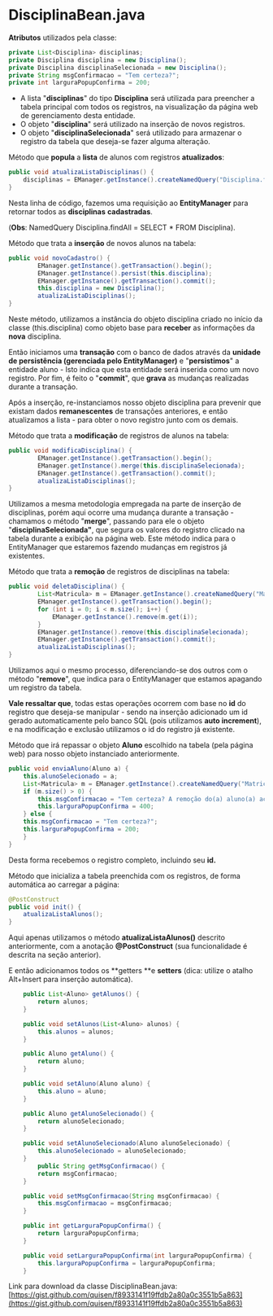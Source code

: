 # Disciplina**Bean.java**

**Atributos** utilizados pela classe:

```java
private List<Disciplina> disciplinas;
private Disciplina disciplina = new Disciplina();
private Disciplina disciplinaSelecionada = new Disciplina();
private String msgConfirmacao = "Tem certeza?";
private int larguraPopupConfirma = 200;
```

* A lista "**disciplinas**" do tipo **Disciplina** será utilizada para preencher a tabela principal com todos os registros, na visualização da página web de gerenciamento desta entidade.
* O objeto "**disciplina**" será utilizado na inserção de novos registros.
* O objeto "**disciplinaSelecionada**" será utilizado para armazenar o registro da tabela que deseja-se fazer alguma alteração.

Método que **popula** a **lista** de alunos com registros **atualizados**:

```java
public void atualizaListaDisciplinas() {
    disciplinas = EManager.getInstance().createNamedQuery("Disciplina.findAll").getResultList();
}
```

Nesta linha de código, fazemos uma requisição ao **EntityManager** para retornar todos as **disciplinas** **cadastradas**.

\(**Obs**: NamedQuery Disciplina.findAll = SELECT \* FROM Disciplina\).

Método que trata a **inserção** de novos alunos na tabela:

```java
public void novoCadastro() {
        EManager.getInstance().getTransaction().begin();
        EManager.getInstance().persist(this.disciplina);
        EManager.getInstance().getTransaction().commit();
        this.disciplina = new Disciplina();
        atualizaListaDisciplinas();
}
```

Neste método, utilizamos a instância do objeto disciplina criado no início da classe \(this.disciplina\) como objeto base para **receber** as informações da **nova** disciplina.

Então iniciamos uma **transação** com o banco de dados através da **unidade de persistência \(gerenciada pelo EntityManager\)** e "**persistimos**" a entidade aluno - Isto indica que esta entidade será inserida como um novo registro. Por fim, é feito o "**commit**", que **grava** as mudanças realizadas durante a transação.

Após a inserção, re-instanciamos nosso objeto disciplina para prevenir que existam dados **remanescentes** de transações anteriores, e então atualizamos a lista - para obter o novo registro junto com os demais.

Método que trata a **modificação** de registros de alunos na tabela:

```java
public void modificaDisciplina() {
        EManager.getInstance().getTransaction().begin();
        EManager.getInstance().merge(this.disciplinaSelecionada);
        EManager.getInstance().getTransaction().commit();
        atualizaListaDisciplinas();
}
```

Utilizamos a mesma metodologia empregada na parte de inserção de disciplinas, porém aqui ocorre uma mudança durante a transação - chamamos o método "**merge**", passando para ele o objeto "**disciplinaSelecionada"**, que segura os valores do registro clicado na tabela durante a exibição na página web. Este método indica para o EntityManager que estaremos fazendo mudanças em registros já existentes.

Método que trata a **remoção** de registros de disciplinas na tabela:

```java
public void deletaDisciplina() {
        List<Matricula> m = EManager.getInstance().createNamedQuery("Matricula.findByDisciplina").setParameter("idDisciplina", this.disciplinaSelecionada.getId()).getResultList();
        EManager.getInstance().getTransaction().begin();
        for (int i = 0; i < m.size(); i++) {
            EManager.getInstance().remove(m.get(i));
        }
        EManager.getInstance().remove(this.disciplinaSelecionada);
        EManager.getInstance().getTransaction().commit();
        atualizaListaDisciplinas();
}
```

Utilizamos aqui o mesmo processo, diferenciando-se dos outros com o método "**remove**", que indica para o EntityManager que estamos apagando um registro da tabela.

**Vale ressaltar que**, todas estas operações ocorrem com base no **id** do registro que deseja-se manipular - sendo na inserção adicionado um id gerado automaticamente pelo banco SQL \(pois utilizamos **auto increment**\), e na modificação e exclusão utilizamos o id do registro já existente.

Método que irá repassar o objeto **Aluno** escolhido na tabela \(pela página web\) para nosso objeto instanciado anteriormente.

```java
public void enviaAluno(Aluno a) {
    this.alunoSelecionado = a;
    List<Matricula> m = EManager.getInstance().createNamedQuery("Matricula.findByAluno").setParameter("idAluno", this.alunoSelecionado.getId()).getResultList();
    if (m.size() > 0) {
        this.msgConfirmacao = "Tem certeza? A remoção do(a) aluno(a) acarretará na exclusão de todas as respectivas matrículas.";
        this.larguraPopupConfirma = 400;
    } else {
    this.msgConfirmacao = "Tem certeza?";
    this.larguraPopupConfirma = 200;
    }
}
```

Desta forma recebemos o registro completo, incluindo seu **id.**

Método que inicializa a tabela preenchida com os registros, de forma automática ao carregar a página:

```java
@PostConstruct
public void init() {
    atualizaListaAlunos();
}
```

Aqui apenas utilizamos o método **atualizaListaAlunos\(\)** descrito anteriormente, com a anotação **@PostConstruct** \(sua funcionalidade é descrita na seção anterior\).

E então adicionamos todos os **getters **e **setters** \(dica: utilize o atalho Alt+Insert para inserção automática\).

```java
    public List<Aluno> getAlunos() {
        return alunos;
    }

    public void setAlunos(List<Aluno> alunos) {
        this.alunos = alunos;
    }

    public Aluno getAluno() {
        return aluno;
    }

    public void setAluno(Aluno aluno) {
        this.aluno = aluno;
    }

    public Aluno getAlunoSelecionado() {
        return alunoSelecionado;
    }

    public void setAlunoSelecionado(Aluno alunoSelecionado) {
        this.alunoSelecionado = alunoSelecionado;
    }
        public String getMsgConfirmacao() {
        return msgConfirmacao;
    }

    public void setMsgConfirmacao(String msgConfirmacao) {
        this.msgConfirmacao = msgConfirmacao;
    }

    public int getLarguraPopupConfirma() {
        return larguraPopupConfirma;
    }

    public void setLarguraPopupConfirma(int larguraPopupConfirma) {
        this.larguraPopupConfirma = larguraPopupConfirma;
    }
```

Link para download da classe DisciplinaBean.java: [https://gist.github.com/quisen/f8933141f19ffdb2a80a0c3551b5a863](https://gist.github.com/quisen/f8933141f19ffdb2a80a0c3551b5a863)

